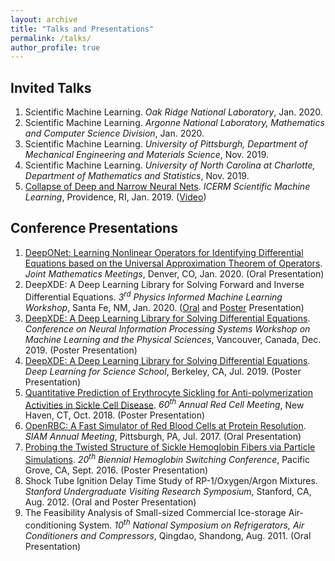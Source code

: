 ```yaml
---
layout: archive
title: "Talks and Presentations"
permalink: /talks/
author_profile: true
---
```


<!-- {% if site.talkmap_link == true %}

<p style="text-decoration:underline;"><a href="/talkmap.html">See a map of all the places I've given a talk!</a></p>

{% endif %}

{% for post in site.talks reversed %}
  {% include archive-single-talk.html %}
{% endfor %} -->

## Invited Talks

1. Scientific Machine Learning. *Oak Ridge National Laboratory*, Jan. 2020.
1. Scientific Machine Learning. *Argonne National Laboratory, Mathematics and Computer Science Division*, Jan. 2020.
1. Scientific Machine Learning. *University of Pittsburgh, Department of Mechanical Engineering and Materials Science*, Nov. 2019.
1. Scientific Machine Learning. *University of North Carolina at Charlotte, Department of Mathematics and Statistics*, Nov. 2019.
1. [Collapse of Deep and Narrow Neural Nets](http://lululxvi.github.io/files/talks/2019icerm.pdf). *ICERM Scientific Machine Learning*, Providence, RI, Jan. 2019. ([Video](https://icerm.brown.edu/video_archive/?play=1812))

## Conference Presentations

1. [DeepONet: Learning Nonlinear Operators for Identifying Differential Equations based on the Universal Approximation Theorem of Operators](http://lululxvi.github.io/files/talks/2020JMM.pdf). *Joint Mathematics Meetings*, Denver, CO, Jan. 2020. (Oral Presentation)
1. DeepXDE: A Deep Learning Library for Solving Forward and Inverse Differential Equations. *3<sup>rd</sup> Physics Informed Machine Learning Workshop*, Santa Fe, NM, Jan. 2020. ([Oral](http://lululxvi.github.io/files/talks/2020PIML.pdf) and [Poster](http://lululxvi.github.io/files/posters/2020PIML.pdf) Presentation)
1. [DeepXDE: A Deep Learning Library for Solving Differential Equations](http://lululxvi.github.io/files/posters/2019NIPS.pdf). *Conference on Neural Information Processing Systems Workshop on Machine Learning and the Physical Sciences*, Vancouver, Canada, Dec. 2019. (Poster Presentation)
1. [DeepXDE: A Deep Learning Library for Solving Differential Equations](http://lululxvi.github.io/files/posters/2019DL4Sci.pdf). *Deep Learning for Science School*, Berkeley, CA, Jul. 2019. (Poster Presentation)
1. [Quantitative Prediction of Erythrocyte Sickling for Anti-polymerization Activities in Sickle Cell Disease](http://lululxvi.github.io/files/posters/2018rbc.pdf). *60<sup>th</sup> Annual Red Cell Meeting*, New Haven, CT, Oct. 2018. (Poster Presentation)
1. [OpenRBC: A Fast Simulator of Red Blood Cells at Protein Resolution](http://lululxvi.github.io/files/talks/2017siam.pdf). *SIAM Annual Meeting*, Pittsburgh, PA, Jul. 2017. (Oral Presentation)
1. [Probing the Twisted Structure of Sickle Hemoglobin Fibers via Particle Simulations](http://lululxvi.github.io/files/posters/2016HBSW.pdf). *20<sup>th</sup> Biennial Hemoglobin Switching Conference*, Pacific Grove, CA, Sept. 2016. (Poster Presentation)
1. Shock Tube Ignition Delay Time Study of RP-1/Oxygen/Argon Mixtures. *Stanford Undergraduate Visiting Research Symposium*, Stanford, CA, Aug. 2012. (Oral and Poster Presentation)
1. The Feasibility Analysis of Small-sized Commercial Ice-storage Air-conditioning System. *10<sup>th</sup> National Symposium on Refrigerators, Air Conditioners and Compressors*, Qingdao, Shandong, Aug. 2011. (Oral Presentation)